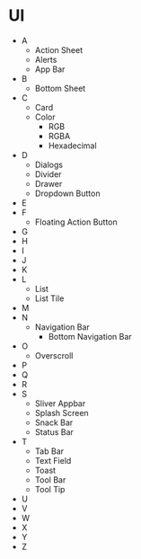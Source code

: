 # UI

* A
  * Action Sheet
  * Alerts
  * App Bar
* B
  * Bottom Sheet
* C
  * Card
  * Color
    * RGB
    * RGBA
    * Hexadecimal
* D
  * Dialogs
  * Divider
  * Drawer
  * Dropdown Button
* E
* F
  * Floating Action Button
* G
* H
* I
* J
* K
* L
  * List
  * List Tile
* M
* N
  * Navigation Bar
    * Bottom Navigation Bar
* O
  * Overscroll
* P
* Q
* R
* S
  * Sliver Appbar
  * Splash Screen
  * Snack Bar
  * Status Bar
* T
  * Tab Bar
  * Text Field
  * Toast
  * Tool Bar
  * Tool Tip
* U
* V
* W
* X
* Y
* Z